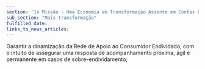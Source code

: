 ```yaml
---
section: '1a Missão - Uma Economia em Transformação Assente em Contas Equilibradas'
sub_section: "Mais transformação"
fulfilled_date:
links_to_news_articles:
---
```


Garantir a dinamização da Rede de Apoio ao Consumidor Endividado, com o intuito de assegurar uma resposta de acompanhamento próxima, ágil e permanente em casos de sobre-endividamento;